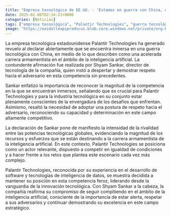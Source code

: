```yaml
---
title: "Empresa tecnológica de EE.UU. - 'Estamos en guerra con China, estamos en una carrera armamentista de IA'"
date: 2025-02-06T02:14:21+0000
categories: [Noticias]
tags: ["empresa tecnológica", "Palantir Technologies", "guerra tecnológica", "China", "inteligencia artificial", "competencia", "rivalidad", "potencias tecnológicas", "software", "tecnologías de inteligencia de datos", "innovación tecnológica", "Shyam Sankar", "vanguardia"]
image: "https://oaidalleapiprodscus.blob.core.windows.net/private/org-HKmKxpuNw3Y88lm4EBrIPq0n/user-ZwiCXOggLL8ZNNKE2g7rXFmV/img-JmdOn9W5jTS1CSe0ETN5PfLH.png?st=2025-02-06T01%3A14%3A21Z&se=2025-02-06T03%3A14%3A21Z&sp=r&sv=2024-08-04&sr=b&rscd=inline&rsct=image/png&skoid=d505667d-d6c1-4a0a-bac7-5c84a87759f8&sktid=a48cca56-e6da-484e-a814-9c849652bcb3&skt=2025-02-06T00%3A42%3A03Z&ske=2025-02-07T00%3A42%3A03Z&sks=b&skv=2024-08-04&sig=1TeWMjWTz9ba2a8eT4tXPtxGbDEe6/ah1C/zR1uVwtQ%3D"
---
```


La empresa tecnológica estadounidense Palantir Technologies ha generado revuelo al declarar abiertamente que se encuentra inmersa en una guerra tecnológica con China, en medio de lo que describen como una acelerada carrera armamentista en el ámbito de la inteligencia artificial. La contundente afirmación fue realizada por Shyam Sankar, director de tecnología de la compañía, quien instó a despertar y demostrar respeto hacia el adversario en esta competencia sin precedentes.

Sankar enfatizó la importancia de reconocer la magnitud de la competencia en la que se encuentran inmersos, señalando que es crucial para Palantir Technologies y para la industria tecnológica en su conjunto estar plenamente conscientes de la envergadura de los desafíos que enfrentan. Asimismo, resaltó la necesidad de adoptar una postura de respeto hacia el adversario, reconociendo su capacidad y determinación en este campo altamente competitivo.

La declaración de Sankar pone de manifiesto la intensidad de la rivalidad entre las potencias tecnológicas globales, evidenciando la magnitud de los recursos y esfuerzos que se están destinando a la carrera armamentista de la inteligencia artificial. En este contexto, Palantir Technologies se posiciona como un actor relevante, dispuesto a competir en igualdad de condiciones y a hacer frente a los retos que plantea este escenario cada vez más complejo.

Palantir Technologies, reconocida por su experiencia en el desarrollo de software y tecnologías de inteligencia de datos, se muestra decidida a mantener su posición en esta competencia feroz, liderando desde la vanguardia de la innovación tecnológica. Con Shyam Sankar a la cabeza, la compañía reafirma su compromiso de seguir compitiendo en el ámbito de la inteligencia artificial, consciente de la importancia de estar alerta, respetar a sus adversarios y continuar demostrando su excelencia en este campo estratégico.
    